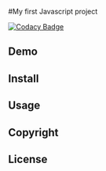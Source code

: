 #My first Javascript project

[![Codacy Badge](https://api.codacy.com/project/badge/Grade/2e9ea845915048a8a83eaa08937781ff)](https://www.codacy.com/app/Ironbou/image-color?utm_source=github.com&amp;utm_medium=referral&amp;utm_content=Ironbou/image-color&amp;utm_campaign=Badge_Grade)

## Demo

## Install

## Usage

## Copyright

## License
